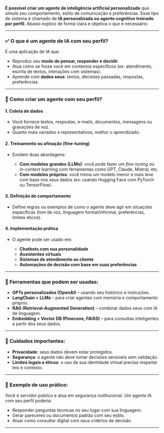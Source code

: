 **É possível criar um agente de inteligência artificial personalizado** que simule seu comportamento, estilo de comunicação e preferências. Esse tipo de sistema é chamado de **IA personalizada ou agente cognitivo treinado por perfil**. Abaixo explico de forma clara e objetiva o que é necessário:

---

### ✅ **O que é um agente de IA com seu perfil?**

É uma aplicação de IA que:

* Reproduz seu **modo de pensar, responder e decidir**.
* Atua como se fosse você em contextos específicos (ex: atendimento, escrita de textos, interações com sistemas).
* Aprende com **dados seus**: textos, decisões passadas, respostas, preferências.

---

### 🧠 **Como criar um agente com seu perfil?**

#### 1. **Coleta de dados**

* Você fornece textos, respostas, e-mails, documentos, mensagens ou gravações de voz.
* Quanto mais variados e representativos, melhor o aprendizado.

#### 2. **Treinamento ou afinação (fine-tuning)**

* Existem duas abordagens:

  * **Com modelos grandes (LLMs)**: você pode fazer um *fine-tuning* ou *in-context learning* com ferramentas como GPT, Claude, Mistral, etc.
  * **Com modelos próprios**: você treina um modelo menor e mais leve com base nos seus dados (ex: usando Hugging Face com PyTorch ou TensorFlow).

#### 3. **Definição de comportamento**

* Define regras ou exemplos de como o agente deve agir em situações específicas (tom de voz, linguagem formal/informal, preferências, limites éticos).

#### 4. **Implementação prática**

* O agente pode ser usado em:

  * **Chatbots com sua personalidade**
  * **Assistentes virtuais**
  * **Sistemas de atendimento ao cliente**
  * **Automações de decisão com base em suas preferências**

---

### 🧰 Ferramentas que podem ser usadas:

* **GPTs personalizados (OpenAI)** – usando seu histórico e instruções.
* **LangChain + LLMs** – para criar agentes com memória e comportamento próprio.
* **RAG (Retrieval-Augmented Generation)** – combinar dados seus com IA de linguagem.
* **Embedding + Vector DB (Pinecone, FAISS)** – para consultas inteligentes a partir dos seus dados.

---

### 🔐 Cuidados importantes:

* **Privacidade**: seus dados devem estar protegidos.
* **Segurança**: o agente não deve tomar decisões sensíveis sem validação.
* **Limites legais e éticos**: o uso da sua identidade virtual precisa respeitar leis e contexto.

---

### 📌 Exemplo de uso prático:

Você é servidor público e atua em segurança institucional. Um agente IA com seu perfil poderia:

* Responder perguntas técnicas no seu lugar com sua linguagem.
* Gerar pareceres ou documentos padrão com seu estilo.
* Atuar como consultor digital com seus critérios de decisão.

---


